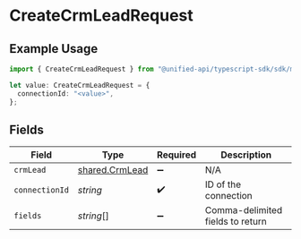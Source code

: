 # CreateCrmLeadRequest

## Example Usage

```typescript
import { CreateCrmLeadRequest } from "@unified-api/typescript-sdk/sdk/models/operations";

let value: CreateCrmLeadRequest = {
  connectionId: "<value>",
};
```

## Fields

| Field                                                   | Type                                                    | Required                                                | Description                                             |
| ------------------------------------------------------- | ------------------------------------------------------- | ------------------------------------------------------- | ------------------------------------------------------- |
| `crmLead`                                               | [shared.CrmLead](../../../sdk/models/shared/crmlead.md) | :heavy_minus_sign:                                      | N/A                                                     |
| `connectionId`                                          | *string*                                                | :heavy_check_mark:                                      | ID of the connection                                    |
| `fields`                                                | *string*[]                                              | :heavy_minus_sign:                                      | Comma-delimited fields to return                        |